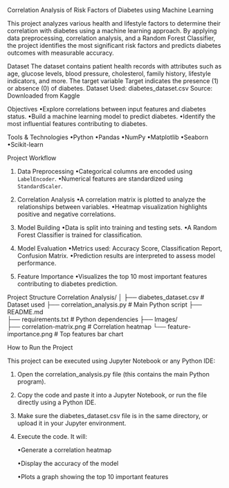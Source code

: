 Correlation Analysis of Risk Factors of Diabetes using Machine Learning

This project analyzes various health and lifestyle factors to determine their correlation with diabetes using a machine learning approach. By applying data preprocessing, correlation analysis, and a Random Forest Classifier, the project identifies the most significant risk factors and predicts diabetes outcomes with measurable accuracy.

Dataset
The dataset contains patient health records with attributes such as age, glucose levels, blood pressure, cholesterol, family history, lifestyle indicators, and more. The target variable Target indicates the presence (1) or absence (0) of diabetes.
Dataset Used: diabetes_dataset.csv
Source: Downloaded from Kaggle

Objectives
•Explore correlations between input features and diabetes status.
•Build a machine learning model to predict diabetes.
•Identify the most influential features contributing to diabetes.

Tools & Technologies
•Python
•Pandas 
•NumPy
•Matplotlib 
•Seaborn
•Scikit-learn

Project Workflow

1. Data Preprocessing
   •Categorical columns are encoded using `LabelEncoder`.
   •Numerical features are standardized using `StandardScaler`.

2. Correlation Analysis
   •A correlation matrix is plotted to analyze the relationships between variables.
   •Heatmap visualization highlights positive and negative correlations.

3. Model Building
   •Data is split into training and testing sets.
   •A Random Forest Classifier is trained for classification.

4. Model Evaluation
   •Metrics used: Accuracy Score, Classification Report, Confusion Matrix.
   •Prediction results are interpreted to assess model performance.

5. Feature Importance
   •Visualizes the top 10 most important features contributing to diabetes prediction.

Project Structure
Correlation Analysis/
│
├── diabetes_dataset.csv                 # Dataset used
├── correlation_analysis.py              # Main Python script
├── README.md                            
├── requirements.txt                     # Python dependencies
├── Images/                              
   ├── correlation-matrix.png            # Correlation heatmap
   └── feature-importance.png            # Top features bar chart
 

How to Run the Project

This project can be executed using Jupyter Notebook or any Python IDE:

1. Open the correlation_analysis.py file (this contains the main Python program).

2. Copy the code and paste it into a Jupyter Notebook, or run the file directly using a Python IDE.

3. Make sure the diabetes_dataset.csv file is in the same directory, or upload it in your Jupyter environment.

4. Execute the code. It will:

     •Generate a correlation heatmap

     •Display the accuracy of the model

     •Plots a graph showing the top 10 important features

